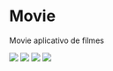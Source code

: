 # Movie
Movie aplicativo de filmes

<img src="https://user-images.githubusercontent.com/79378229/187507492-019888b9-b08a-49dc-b76b-929ebd60af94.png" height=“300”> <img src="https://user-images.githubusercontent.com/79378229/187507641-7a8ddfb9-9b49-4c6a-a139-9b496c9bc455.png" height=“500”> <img src="https://user-images.githubusercontent.com/79378229/187507791-d1c9ef4a-4739-448c-bb35-1759bc690336.png" height=“500”> <img src="https://user-images.githubusercontent.com/79378229/187507845-ee18938b-2923-40ff-a84b-d8d58c97395f.png" height=“500”>

